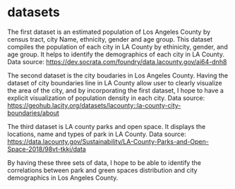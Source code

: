 # datasets
The first dataset is an estimated population of Los Angeles County by census tract, city Name, ethnicity, gender and age group. This dataset compiles the population of each city in LA County by ethinicity, gender, and age group. It helps to identify the demographics of each city in LA County.
Data source: https://dev.socrata.com/foundry/data.lacounty.gov/ai64-dnh8

The second dataset is the city boudaries in Los Angeles County. Having the dataset of city boundaries line in LA County allow user to clearly visualize the area of the city, and by incorporating the first dataset, I hope to have a explicit visualization of population density in each city.
Data source: https://geohub.lacity.org/datasets/lacounty::la-county-city-boundaries/about

The third dataset is LA county parks and open space. It displays the locations, name and types of park in LA County. 
Data source: https://data.lacounty.gov/Sustainability/LA-County-Parks-and-Open-Space-2018/98vt-tkkj/data

By having these three sets of data, I hope to be able to identify the correlations between park and green spaces distribution and city demographics in Los Angeles County.
